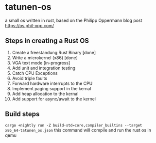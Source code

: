 # tatunen-os
a small os written in rust, based on the Philipp Oppermann blog post
https://os.phil-opp.com/

## Steps in creating a Rust OS
1. Create a freestandung Rust Binary [done]
2. Write a microkernel (x86) [done]
3. VGA text mode [in-progress]
4. Add unit and integration testing
5. Catch CPU Exceptions
6. Avoid triple faults
7. Forward hardware interrupts to the CPU
8. Implement paging support in the kernal
9. Add heap allocation to the kernal
10. Add support for async/await to the kernel

## Build steps
`cargo +nightly run -Z build-std=core,compiler_builtins --target x86_64-tatunen_os.json`
this command will compile and run the rust os in qemu